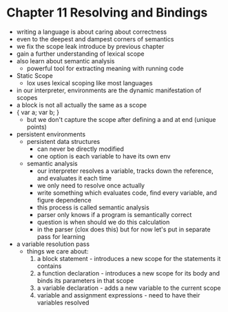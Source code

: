 # Chapter 11 Resolving and Bindings

- writing a language is about caring about correctness
- even to the deepest and dampest corners of semantics
- we fix the scope leak introduce by previous chapter
- gain a further understanding of lexical scope
- also learn about semantic analysis
  - powerful tool for extracting meaning with running code
- Static Scope
  - lox uses lexical scoping like most languages
- in our interpreter, environments are the dynamic manifestation of scopes
- a block is not all actually the same as a scope
- { var a; var b; }
  - but we don't capture the scope after defining a and at end (unique points)
- persistent environments
  - persistent data structures
    - can never be directly modified
    - one option is each variable to have its own env
  - semantic analysis
    - our interpreter resolves a variable, tracks down the reference, and evaluates it each time
    - we only need to resolve once actually
    - write something which evaluates code, find every variable, and figure dependence
    - this process is called semantic analysis
    - parser only knows if a program is semantically correct
    - question is when should we do this calculation
    - in the parser (clox does this) but for now let's put in separate pass for learning
- a variable resolution pass
  - things we care about:
      1. a block statement
        - introduces a new scope for the statements it contains
      2. a function declaration
        - introduces a new scope for its body and binds its parameters in that scope
      3. a variable declaration
        - adds a new variable to the current scope
      4. variable and assignment expressions
        - need to have their variables resolved

